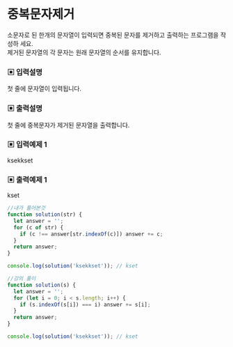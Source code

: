 # 중복문자제거

소문자로 된 한개의 문자열이 입력되면 중복된 문자를 제거하고 출력하는 프로그램을 작성하 세요.  
제거된 문자열의 각 문자는 원래 문자열의 순서를 유지합니다.

### ▣ 입력설명

첫 줄에 문자열이 입력됩니다.

### ▣ 출력설명

첫 줄에 중복문자가 제거된 문자열을 출력합니다.

### ▣ 입력예제 1

ksekkset

### ▣ 출력예제 1

kset

```javascript
//내가 풀어본것
function solution(str) {
  let answer = '';
  for (c of str) {
    if (c !== answer[str.indexOf(c)]) answer += c;
  }
  return answer;
}

console.log(solution('ksekkset')); // kset
```

```javascript
//강의 풀이
function solution(s) {
  let answer = '';
  for (let i = 0; i < s.length; i++) {
    if (s.indexOf(s[i]) === i) answer += s[i];
  }
  return answer;
}

console.log(solution('ksekkset')); // kset
```
